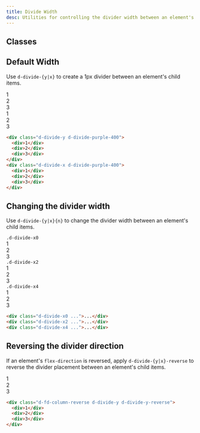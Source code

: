 ```yaml
---
title: Divide Width
desc: Utilities for controlling the divider width between an element's child items.
---
```


## Classes
<div class="d-h464 d-of-y-scroll d-bb d-bc-black-200">
  <utility-class-table>
    <template #content>
      <tbody v-for="d in ['y', 'x']">
        <tr v-for="i in ['default', '0', '2', '4']">
          <th scope="row" class="d-ff-mono d-fc-purple d-fw-normal d-fs12">
            d-divide-{{ d }}<span v-if="i !== 'default'" v-text="i"></span> > * + *
          </th>
          <td class="d-ff-mono d-fc-orange d-fs12">
            --divide-{{ d }}-reverse: 0;<br/>
            <span v-if="d === 'y'">
              border-top: calc(
                <span v-if="i === 'default'">1</span>
                <span v-else>{{ i }}</span>
                px * (1 - var(--divide-{{ d }}-reverse))
              ) solid currentColor !important;<br/>
              border-bottom: calc(
                <span v-if="i === 'default'">1</span>
                <span v-else>{{ i }}</span>
                px * var(--divide-{{ d }}-reverse)
              ) solid currentColor !important;
            </span>
            <span v-else>
              border-right: calc(
                <span v-if="i === 'default'">1</span>
                <span v-else>{{ i }}</span>
                px * (1 - var(--divide-{{ d }}-reverse))
              ) solid currentColor !important;<br/>
              border-left: calc(
                <span v-if="i === 'default'">1</span>
                <span v-else>{{ i }}</span>
                px * var(--divide-{{ d }}-reverse)
              ) solid currentColor !important;
            </span>
          </td>
        </tr>
      </tbody>
    </template>
  </utility-class-table>
</div>

## Default Width
Use `d-divide-{y|x}` to create a 1px divider between an element's child items.

<code-well-header class="d-fl-center d-fd-column d-p24 d-bgc-green-100 d-bgo50 d-w100p d-hmn102" custom>
  <div class="d-w100p d-d-flex d-fd-column d-divide-y d-divide-green-400">
    <div class="d-fl-center d-w100p d-h64 d-p16 d-fc-green-600 d-fs24 d-fw-bold">1</div>
    <div class="d-fl-center d-w100p d-h64 d-p16 d-fc-green-600 d-fs24 d-fw-bold">2</div>
    <div class="d-fl-center d-w100p d-h64 d-p16 d-fc-green-600 d-fs24 d-fw-bold">3</div>
  </div>
  <div class="d-w100p d-fl-col3 d-divide-x d-divide-green-400">
    <div class="d-fl-center d-fl-grow1 d-h64 d-p16 d-fc-green-600 d-fs24 d-fw-bold">1</div>
    <div class="d-fl-center d-fl-grow1 d-h64 d-p16 d-fc-green-600 d-fs24 d-fw-bold">2</div>
    <div class="d-fl-center d-fl-grow1 d-h64 d-p16 d-fc-green-600 d-fs24 d-fw-bold">3</div>
  </div>
</code-well-header>

```html
<div class="d-divide-y d-divide-purple-400">
  <div>1</div>
  <div>2</div>
  <div>3</div>
</div>
<div class="d-divide-x d-divide-purple-400">
  <div>1</div>
  <div>2</div>
  <div>3</div>
</div>
```

## Changing the divider width
Use `d-divide-{y|x}{n}` to change the divider width between an element's child items.

<code-well-header class="d-fl-center d-fd-column d-p24 d-bgc-purple-100 d-bgo50 d-w100p d-hmn102 d-stack8">
  <div class="d-w100p d-d-flex d-fd-column d-p8 d-bar8 d-bgc-purple-100">
    <code>.d-divide-x0</code>
    <div class="d-w100p d-fl-col3 d-divide-x0 d-divide-purple-400">
        <div class="d-fl-center d-fl-grow1 d-p16 d-fc-purple-500 d-fs24 d-fw-bold">1</div>
        <div class="d-fl-center d-fl-grow1 d-p16 d-fc-purple-500 d-fs24 d-fw-bold">2</div>
        <div class="d-fl-center d-fl-grow1 d-p16 d-fc-purple-500 d-fs24 d-fw-bold">3</div>
    </div>
  </div>
  <div class="d-w100p d-d-flex d-fd-column d-p8 d-bar8 d-bgc-purple-100">
    <code>.d-divide-x2</code>
    <div class="d-w100p d-fl-col3 d-divide-x2 d-divide-purple-400">
        <div class="d-fl-center d-fl-grow1 d-p16 d-fc-purple-500 d-fs24 d-fw-bold">1</div>
        <div class="d-fl-center d-fl-grow1 d-p16 d-fc-purple-500 d-fs24 d-fw-bold">2</div>
        <div class="d-fl-center d-fl-grow1 d-p16 d-fc-purple-500 d-fs24 d-fw-bold">3</div>
    </div>
  </div>
  <div class="d-w100p d-d-flex d-fd-column d-p8 d-bar8 d-bgc-purple-100">
    <code>.d-divide-x4</code>
    <div class="d-w100p d-fl-col3 d-divide-x4 d-divide-purple-400">
        <div class="d-fl-center d-fl-grow1 d-p16 d-fc-purple-500 d-fs24 d-fw-bold">1</div>
        <div class="d-fl-center d-fl-grow1 d-p16 d-fc-purple-500 d-fs24 d-fw-bold">2</div>
        <div class="d-fl-center d-fl-grow1 d-p16 d-fc-purple-500 d-fs24 d-fw-bold">3</div>
    </div>
  </div>
</code-well-header>

```html
<div class="d-divide-x0 ...">...</div>
<div class="d-divide-x2 ...">...</div>
<div class="d-divide-x4 ...">...</div>
```

## Reversing the divider direction
If an element's `flex-direction` is reversed, apply `d-divide-{y|x}-reverse` to reverse the divider placement between an element's child items.

<code-well-header class="d-fl-center d-fd-column d-p24 d-bgc-pink-100 d-bgo50 d-w100p d-hmn102" custom>
  <div class="d-w100p d-d-flex d-fd-column-reverse d-divide-y d-divide-y-reverse d-divide-pink-400">
    <div class="d-fl-center d-p16 d-fc-pink-600 d-fs24 d-fw-bold">1</div>
    <div class="d-fl-center d-p16 d-fc-pink-600 d-fs24 d-fw-bold">2</div>
    <div class="d-fl-center d-p16 d-fc-pink-600 d-fs24 d-fw-bold">3</div>
  </div>
</code-well-header>

```html
<div class="d-fd-column-reverse d-divide-y d-divide-y-reverse">
  <div>1</div>
  <div>2</div>
  <div>3</div>
</div>
```
